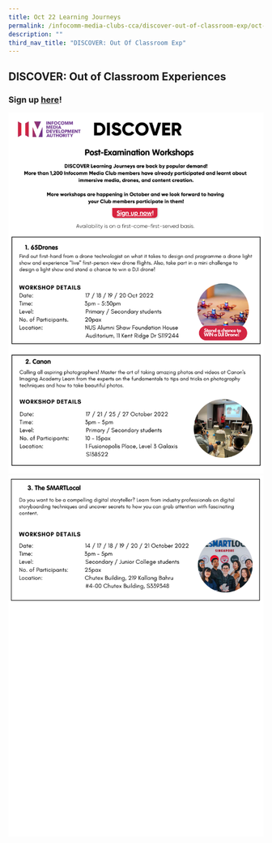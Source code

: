 ```yaml
---
title: Oct 22 Learning Journeys
permalink: /infocomm-media-clubs-cca/discover-out-of-classroom-exp/oct-22/
description: ""
third_nav_title: "DISCOVER: Out Of Classroom Exp"
---
```

## DISCOVER: Out of Classroom Experiences

### Sign up [here](https://go.gov.sg/discoveroct2022)!

![](/images/Icmclub/DISCOVER%20Learning%20Journeys%20Oct%20(1).png)
![](/images/Icmclub/DISCOVER%20Learning%20Journeys%20Oct.png)
